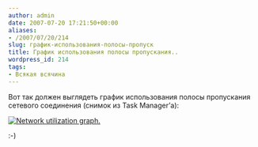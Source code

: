 ```yaml
---
author: admin
date: 2007-07-20 17:21:50+00:00
aliases:
- /2007/07/20/214
slug: график-использования-полосы-пропуск
title: График использования полосы пропускания..
wordpress_id: 214
tags:
- Всякая всячина
---
```


Вот так должен выглядеть график использования полосы пропускания сетевого соединения (снимок из Task Manager’а):

[![Network utilization graph.](/2007/07/network_utilization2.thumbnail.png)](/2007/07/network_utilization2.png)

:-)
